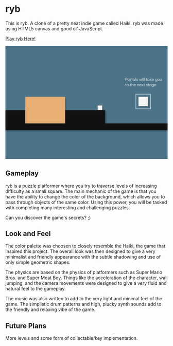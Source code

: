# ryb

This is ryb. A clone of a pretty neat indie game called Haiki. ryb was made using HTML5 canvas and good ol' JavaScript.

[Play ryb Here!](http://ryb.kyle-shanks.com/)

![ryb Screenshot](assets/images/ryb.png)

## Gameplay

ryb is a puzzle platformer where you try to traverse levels of increasing difficulty as a small square. The main mechanic of the game is that you have the ability to change the color of the background, which allows you to pass through objects of the same color. Using this power, you will be tasked with completing many interesting and challenging puzzles.

Can you discover the game's secrets? ;)

## Look and Feel

The color palette was choosen to closely resemble the Haiki, the game that inspired this project. The overall look was then designed to give a very minimalist and friendly appearance with the subtle shadowing and use of only simple geometric shapes.

The physics are based on the physics of platformers such as Super Mario Bros. and Super Meat Boy. Things like the acceleration of the character, wall jumping, and the camera movements were designed to give a very fluid and natural feel to the gameplay.

The music was also written to add to the very light and minimal feel of the game. The simplistic drum patterns and high, plucky synth sounds add to the friendly and relaxing vibe of the game.

## Future Plans

More levels and some form of collectable/key implementation.
